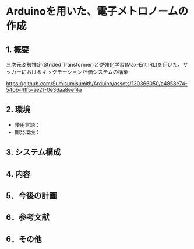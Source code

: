 # Arduinoを用いた、電子メトロノームの作成

## 1. 概要
三次元姿勢推定(Strided Transformer)と逆強化学習(Max-Ent IRL)を用いた、サッカーにおけるキックモーション評価システムの構築  


https://github.com/Sumisumisumith/Arduino/assets/130366050/a4858e74-540b-4ff5-ae21-0e36aa8eef4a



## 2. 環境
- 使用言語：
- 開発環境：

## 3. システム構成

## 4. 内容

## 5．今後の計画

## 6．参考文献

## 6．その他
